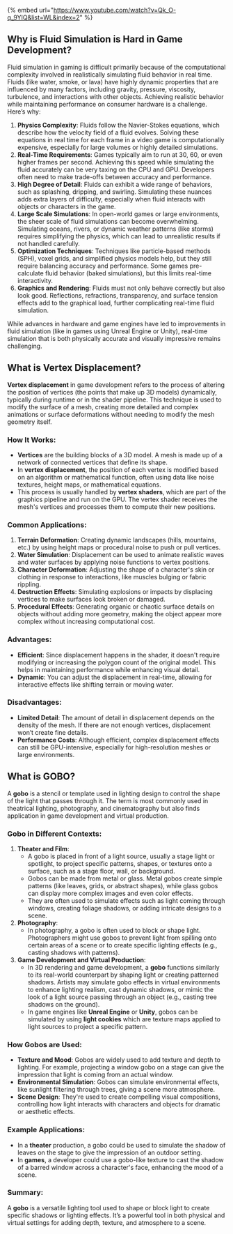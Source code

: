 {% embed url="https://www.youtube.com/watch?v=Qk_O-q_9YIQ&list=WL&index=2" %}

## Why is Fluid Simulation is Hard in Game Development?
Fluid simulation in gaming is difficult primarily because of the computational complexity involved in realistically simulating fluid behavior in real time. Fluids (like water, smoke, or lava) have highly dynamic properties that are influenced by many factors, including gravity, pressure, viscosity, turbulence, and interactions with other objects. Achieving realistic behavior while maintaining performance on consumer hardware is a challenge. Here’s why:

1. **Physics Complexity**: Fluids follow the Navier-Stokes equations, which describe how the velocity field of a fluid evolves. Solving these equations in real time for each frame in a video game is computationally expensive, especially for large volumes or highly detailed simulations.
2. **Real-Time Requirements**: Games typically aim to run at 30, 60, or even higher frames per second. Achieving this speed while simulating the fluid accurately can be very taxing on the CPU and GPU. Developers often need to make trade-offs between accuracy and performance.
3. **High Degree of Detail**: Fluids can exhibit a wide range of behaviors, such as splashing, dripping, and swirling. Simulating these nuances adds extra layers of difficulty, especially when fluid interacts with objects or characters in the game.
4. **Large Scale Simulations**: In open-world games or large environments, the sheer scale of fluid simulations can become overwhelming. Simulating oceans, rivers, or dynamic weather patterns (like storms) requires simplifying the physics, which can lead to unrealistic results if not handled carefully.
5. **Optimization Techniques**: Techniques like particle-based methods (SPH), voxel grids, and simplified physics models help, but they still require balancing accuracy and performance. Some games pre-calculate fluid behavior (baked simulations), but this limits real-time interactivity.
6. **Graphics and Rendering**: Fluids must not only behave correctly but also look good. Reflections, refractions, transparency, and surface tension effects add to the graphical load, further complicating real-time fluid simulation.

While advances in hardware and game engines have led to improvements in fluid simulation (like in games using Unreal Engine or Unity), real-time simulation that is both physically accurate and visually impressive remains challenging.

## What is Vertex Displacement?
**Vertex displacement** in game development refers to the process of altering the position of vertices (the points that make up 3D models) dynamically, typically during runtime or in the shader pipeline. This technique is used to modify the surface of a mesh, creating more detailed and complex animations or surface deformations without needing to modify the mesh geometry itself.

### How It Works:
- **Vertices** are the building blocks of a 3D model. A mesh is made up of a network of connected vertices that define its shape. 
- In **vertex displacement**, the position of each vertex is modified based on an algorithm or mathematical function, often using data like noise textures, height maps, or mathematical equations. 
- This process is usually handled by **vertex shaders**, which are part of the graphics pipeline and run on the GPU. The vertex shader receives the mesh's vertices and processes them to compute their new positions.

### Common Applications:
1. **Terrain Deformation**: Creating dynamic landscapes (hills, mountains, etc.) by using height maps or procedural noise to push or pull vertices. 
2. **Water Simulation**: Displacement can be used to animate realistic waves and water surfaces by applying noise functions to vertex positions. 
3. **Character Deformation**: Adjusting the shape of a character's skin or clothing in response to interactions, like muscles bulging or fabric rippling. 
4. **Destruction Effects**: Simulating explosions or impacts by displacing vertices to make surfaces look broken or damaged. 
5. **Procedural Effects**: Generating organic or chaotic surface details on objects without adding more geometry, making the object appear more complex without increasing computational cost.

### Advantages:
- **Efficient**: Since displacement happens in the shader, it doesn't require modifying or increasing the polygon count of the original model. This helps in maintaining performance while enhancing visual detail. 
- **Dynamic**: You can adjust the displacement in real-time, allowing for interactive effects like shifting terrain or moving water.

### Disadvantages:
- **Limited Detail**: The amount of detail in displacement depends on the density of the mesh. If there are not enough vertices, displacement won’t create fine details.
- **Performance Costs**: Although efficient, complex displacement effects can still be GPU-intensive, especially for high-resolution meshes or large environments.

## What is GOBO?
A **gobo** is a stencil or template used in lighting design to control the shape of the light that passes through it. The term is most commonly used in theatrical lighting, photography, and cinematography but also finds application in game development and virtual production.

### Gobo in Different Contexts:
1. **Theater and Film**: 
	- A gobo is placed in front of a light source, usually a stage light or spotlight, to project specific patterns, shapes, or textures onto a surface, such as a stage floor, wall, or background. 
	- Gobos can be made from metal or glass. Metal gobos create simple patterns (like leaves, grids, or abstract shapes), while glass gobos can display more complex images and even color effects. 
	- They are often used to simulate effects such as light coming through windows, creating foliage shadows, or adding intricate designs to a scene.
2. **Photography**: 
	- In photography, a gobo is often used to block or shape light. Photographers might use gobos to prevent light from spilling onto certain areas of a scene or to create specific lighting effects (e.g., casting shadows with patterns).
3. **Game Development and Virtual Production**:
	- In 3D rendering and game development, a **gobo** functions similarly to its real-world counterpart by shaping light or creating patterned shadows. Artists may simulate gobo effects in virtual environments to enhance lighting realism, cast dynamic shadows, or mimic the look of a light source passing through an object (e.g., casting tree shadows on the ground). 
	- In game engines like **Unreal Engine** or **Unity**, gobos can be simulated by using **light cookies** which are texture maps applied to light sources to project a specific pattern.

### How Gobos are Used:
- **Texture and Mood**: Gobos are widely used to add texture and depth to lighting. For example, projecting a window gobo on a stage can give the impression that light is coming from an actual window. 
- **Environmental Simulation**: Gobos can simulate environmental effects, like sunlight filtering through trees, giving a scene more atmosphere. 
- **Scene Design**: They're used to create compelling visual compositions, controlling how light interacts with characters and objects for dramatic or aesthetic effects.

### Example Applications:
- In a **theater** production, a gobo could be used to simulate the shadow of leaves on the stage to give the impression of an outdoor setting. 
- In **games**, a developer could use a gobo-like texture to cast the shadow of a barred window across a character's face, enhancing the mood of a scene.

### Summary:
A **gobo** is a versatile lighting tool used to shape or block light to create specific shadows or lighting effects. It’s a powerful tool in both physical and virtual settings for adding depth, texture, and atmosphere to a scene.